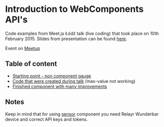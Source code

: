 # Introduction to WebComponents API's

Code examples from Meet.js Łódź talk (live coding) that took place on 10th February 2015. Slides from presentation can be found [here](presentation.pdf).

Event on [Meetup](http://www.meetup.com/meet-js-lodz/events/220109932/)

## Table of content
 * [Starting point - non component gauge](gauge-starting.html)
 * [Code that were created during talk](components/myGauge-live.html) \(max-value not working\)
 * [Finished component with many improvements](components/myGauge.html)
 
## Notes

Keep in mind that for using [sensor](sensor/sensor.html) component you need Relayr Wunderbar device and correct API keys and tokens.

